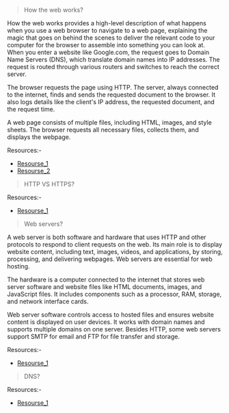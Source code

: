 > How the web works?

How the web works provides a high-level description of what happens when you use a web browser to navigate to a web page, explaining the magic that goes on behind the scenes to deliver the relevant code to your computer for the browser to assemble into something you can look at.
When you enter a website like Google.com, the request goes to Domain Name Servers (DNS), which translate domain names into IP addresses. The request is routed through various routers and switches to reach the correct server.

The browser requests the page using HTTP. The server, always connected to the internet, finds and sends the requested document to the browser. It also logs details like the client's IP address, the requested document, and the request time.

A web page consists of multiple files, including HTML, images, and style sheets. The browser requests all necessary files, collects them, and displays the webpage.

Resources:-
- [Resourse_1](https://www.tutorialspoint.com/web_developers_guide/web_how_it_works.htm)
- [Resourse_2](https://developer.mozilla.org/en-US/docs/Learn_web_development/Getting_started/Web_standards/How_the_web_works)
> HTTP VS HTTPS?

Resources:-
- [Resourse_1]()
  
> Web servers?

A web server is both software and hardware that uses HTTP and other protocols to respond to client requests on the web. Its main role is to display website content, including text, images, videos, and applications, by storing, processing, and delivering webpages. Web servers are essential for web hosting.  

The hardware is a computer connected to the internet that stores web server software and website files like HTML documents, images, and JavaScript files. It includes components such as a processor, RAM, storage, and network interface cards.  

Web server software controls access to hosted files and ensures website content is displayed on user devices. It works with domain names and supports multiple domains on one server. Besides HTTP, some web servers support SMTP for email and FTP for file transfer and storage.

Resources:-
- [Resourse_1](https://www.techtarget.com/whatis/definition/Web-server)

> DNS?


Resources:-
- [Resourse_1]()
